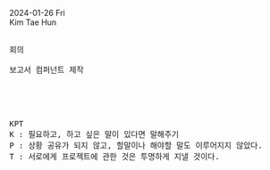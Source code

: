2024-01-26 Fri
<br>
 Kim Tae Hun

<pre>

회의

보고서 컴퍼넌트 제작





KPT
K : 필요하고, 하고 싶은 말이 있다면 말해주기
P : 상황 공유가 되지 않고, 할말이나 해야할 말도 이루어지지 않았다.
T : 서로에게 프로젝트에 관한 것은 투명하게 지낼 것이다.


</pre>